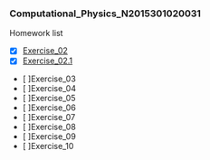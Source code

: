 ### Computational_Physics_N2015301020031
Homework list
- [X] [Exercise_02](http://note.youdao.com/noteshare?id=e2d119aab2686281585247af84bc7669)
- [X] [Exercise_02.1](http://note.youdao.com/noteshare?id=254cfd8533d3576b941c2c2e16b334d0)
- [ ]Exercise_03
- [ ]Exercise_04
- [ ]Exercise_05
- [ ]Exercise_06
- [ ]Exercise_07
- [ ]Exercise_08
- [ ]Exercise_09
- [ ]Exercise_10
